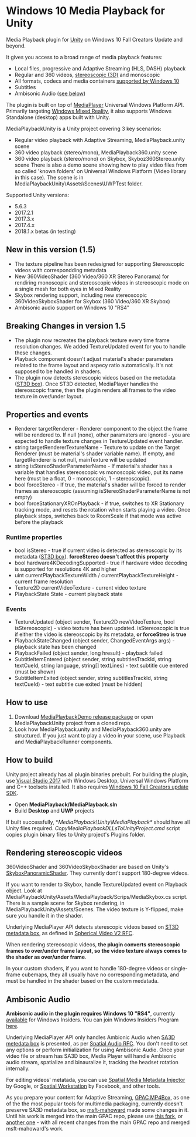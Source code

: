  # Windows 10 Media Playback for Unity

Media Playback plugin for [Unity](https://unity3d.com/) on Windows 10 Fall Creators Update and beyond. 

It gives you access to a broad range of media playback features: 
* Local files, progressive and Adaptive Streaming (HLS, DASH) playback 
* Regular and 360 videos, [stereoscopic (3D)](https://github.com/vladkol/MediaPlayback#rendering-stereoscopic-videos) and monoscopic   
* All formats, codecs and media containers [supported by Windows 10](https://docs.microsoft.com/en-us/windows/uwp/audio-video-camera/supported-codecs#video-codec--format-support) 
* Subtitles 
* Ambisonic Audio ([see below](https://github.com/vladkol/MediaPlayback/blob/master/README.md#ambisonic-audio))

The plugin is built on top of [MediaPlayer](https://docs.microsoft.com/en-us/windows/uwp/audio-video-camera/play-audio-and-video-with-mediaplayer) Universal Windows Platform API. 
Primarily targeting [Windows Mixed Reality](https://developer.microsoft.com/en-us/windows/mixed-reality/mixed_reality), it also supports Windows Standalone (desktop) apps built with Unity. 
  
MediaPlaybackUnity is a Unity project covering 3 key scenarios: 
* Regular video playback with Adaptive Streaming, MediaPlayback.unity scene  
* 360 video playback (stereo/mono), MediaPlayback360.unity scene
* 360 video playback (stereo/mono) on Skybox, Skyboz360Stereo.unity scene 
There is also a demo scene showing how to play video files from so called 'known folders' on Universal Windows Platform (Video library in this case). The scene is in MediaPlaybackUnity\Assets\Scenes\UWPTest folder. 

Supported Unity versions: 
* 5.6.3 
* 2017.2.1
* 2017.3.x
* 2017.4.x
* 2018.1.x betas (in testing) 

## New in this version (1.5) 
* The texture pipeline has been redesigned for supporting Stereoscopic videos with correspondding metadata 
* New 360VideoShader (360 Video/360 XR Stereo Panorama) for rendiring monoscopic and stereoscopic videos in stereoscopic mode on a single mesh for both eyes in Mixed Reality  
* Skybox rendering support, including new stereoscopic 360VideoSkyboxShader for Skybox (360 Video/360 XR Skybox)
* Ambisonic audio support on Windows 10 "RS4" 

## Breaking Changes in version 1.5 
* The plugin now recreates the playback texture every time frame resolution changes. We added TextureUpdated event for you to handle these changes. 
* Playback component doesn't adjust material's shader parameters related to the frame layout and aspecy ratio automatically. It's not supposed to be handled in shaders. 
* The plugin now detects sterescopic videos based on the metadata ([ST3D box](https://github.com/google/spatial-media/blob/master/docs/spherical-video-v2-rfc.md)). Once ST3D detected, MediaPlayer handles the stereoscopic frame, then the plugin renders all frames to the video texture in over/under layout. 

## Properties and events 
* Renderer targetRenderer - Renderer component to the object the frame will be rendered to. If null (none), other paramaters are ignored - you are expected to handle texture changes in TextureUpdated event handler. 
* string targetRendererTextureName - Texture to update on the Target Renderer (must be material's shader variable name). If empty, and targetRenderer is not null, mainTexture will be updated 
* string isStereoShaderParameterName - If material's shader has a variable that handles stereoscopic vs monoscopic video, put its name here (must be a float, 0 - monoscopic, 1 - stereoscopic). 
* bool forceStereo - If true, the material's shader will be forced to render frames as stereoscopic (assuming isStereoShaderParameterName is not empty) 
* bool forceStationaryXROnPlayback - if true, switches to XR Stationary tracking mode, and resets the rotation when starts playing a video. Once playback stops, switches back to RoomScale if that mode was active before the playback 

### Runtime properties 
* bool isStereo - true if current video is detected as stereoscopic by its metadata ([ST3D box](https://github.com/google/spatial-media/blob/master/docs/spherical-video-v2-rfc.md)). **forceStereo doesn't affect this property** 
* bool hardware4KDecodingSupported - true if hardware video decoding is supported for resolutions 4K and higher 
* uint currentPlaybackTextureWidth / currentPlaybackTextureHeight - current frame resolution 
* Texture2D currentVideoTexture - current video texture 
* PlaybackState State - current playback state 

### Events 
* TextureUpdated (object sender, Texture2D newVideoTexture, bool isStereoscopic) - video texture has been updated. isStereoscopic is true if either the video is stereoscopic by its metadata, **or forceStreo is true** 
* PlaybackStateChanged (object sender, ChangedEventArgs<PlaybackState> args) - playback state has been changed 
* PlaybackFailed (object sender, long hresult) - playback failed 
* SubtitleItemEntered (object sender, string subtitlesTrackId, string textCueId, string language, string[] textLines) - text subtitle cue entered (must be shown) 
* SubtitleItemExited (object sender, string subtitlesTrackId, string textCueId) - text subtitle cue exited (must be hidden) 

## How to use 
1. Download [MediaPlaybackDemo release package](https://github.com/vladkol/MediaPlayback/releases) or open MediaPlaybackUnity project from a cloned repo.
2. Look how MediaPlayback.unity and MediaPlayback360.unity are structured. If you just want to play a video in your scene, use Playback and MediaPlaybackRunner components. 

## How to build
Unity project already has all plugin binaries prebuilt. 
For building the plugin, use [Visual Studio 2017](https://www.visualstudio.com/downloads/) with Windows Desktop, Universal Windows Platform and C++ toolsets installed. It also requires [Windows 10 Fall Creators update SDK](https://developer.microsoft.com/en-US/windows/downloads/windows-10-sdk).

* Open **MediaPlayback/MediaPlayback.sln** 
* Build **Desktop** and **UWP** projects 

If built successfully, **MediaPlayback\Unity\MediaPlayback\** should have all Unity files required. *CopyMediaPlaybackDLLsToUnityProject.cmd* script copies plugin binary files to Unity project's Plugins folder.

## Rendering stereoscopic videos 
360VideoShader and 360VideoSkyboxShader are based on Unity's [SkyboxPanoramicShader](https://github.com/Unity-Technologies/SkyboxPanoramicShader). 
They currently dont't support 180-degree videos. 

If you want to render to Skybox, handle TextureUpdated event on Playback object. Look at MediaPlaybackUnity/Assets/MediaPlayback/Scrips/MediaSkybox.cs script. 
There is a sample scene for Skybox rendering, in MediaPlaybackUnity/Assets/Scenes. 
The video texture is Y-flipped, make sure you handle it in the shader. 

Underlying MediaPlayer API detects sterescopic videos based on [ST3D metadata box](https://github.com/google/spatial-media/blob/master/docs/spherical-video-v2-rfc.md), as defined in [Spherical Video V2 RFC](https://github.com/google/spatial-media/blob/master/docs/spherical-video-v2-rfc.md).

When rendering stereoscopic videos, **the plugin converts stereoscopic frames to over/under frame layout, so the video texture always comes to the shader as over/under frame**. 

In your custom shaders, if you want to handle 180-degree videos or single-frame cubemaps, they all usually have no corresponding metadata, and must be handled in the shader based on the custom medatada. 

## Ambisonic Audio 
**Ambisonic audio in the plugin requires Windows 10 "RS4"**, currently [available](https://insider.windows.com/en-us/) for Windows Insiders. You can join Windows Insiders Program [here](https://insider.windows.com/en-us/insidersigninmsa/). 

Underlying MediaPlayer API only handles Ambionic Audio when [SA3D metedata box](https://github.com/google/spatial-media/blob/master/docs/spatial-audio-rfc.md) is presented, as per [Spatial Audio RFC](https://github.com/google/spatial-media/blob/master/docs/spatial-audio-rfc.md). You don't need to set any options or perform initialization for using Ambisonic Audio. Once your video file or stream has SA3D box, Media Player will handle Ambisonic audio stream, spatialize and binauralize it, tracking the headset rotation internally. 

For editing videos' metatada, you can use [Spatial Media Metadata Injector](https://github.com/google/spatial-media/releases) by Google, or [Spatial Workstation](https://facebook360.fb.com/spatial-workstation/) by Facebook, and other tools. 

As you prepare your content for Adaptive Streaming, [GPAC MP4Box](https://gpac.wp.imt.fr/mp4box/), as one of the the most popular tools for multimedia packaging, currently doesn't preserve SA3D metadata box, so [msft-mahoward](https://github.com/msft-mahoward) made some changes in it. Until his work is merged into the main GPAC repo, please use [this fork](https://github.com/msft-mahoward/gpac), or [another one](https://github.com/vladkol/gpac) - with all recent changes from the main GPAC repo and merged msft-mahoward's work. 
